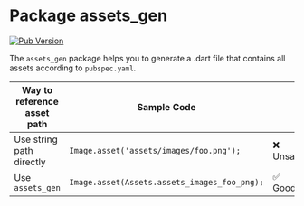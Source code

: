 # Package assets_gen

[![Pub Version](https://img.shields.io/pub/v/assets_gen)](https://pub.dev/packages/assets_gen)

The `assets_gen` package helps you to generate a .dart file that contains all assets according to `pubspec.yaml`.

| Way to reference asset path | Sample Code                                  |          |
| ---------------------------- | -------------------------------------------- | -------- |
| Use string path directly     | `Image.asset('assets/images/foo.png');`      | ❌ Unsafe |
| Use `assets_gen`             | `Image.asset(Assets.assets_images_foo_png);` | ✅ Good   |